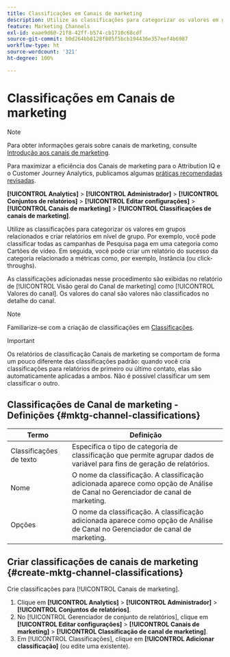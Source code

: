 ```yaml
---
title: Classificações em Canais de marketing
description: Utilize as classificações para categorizar os valores em grupos relacionados e criar relatórios em nível de grupo. Por exemplo, você pode classificar todas as campanhas de Pesquisa paga em uma categoria como Cartões de vídeo. Em seguida, você pode criar um relatório do sucesso da categoria relacionado a métricas como, por exemplo, Instância (ou click-throughs).
feature: Marketing Channels
exl-id: eaae9d60-21f8-42ff-b574-cb1710c68cdf
source-git-commit: b0d264bb8128f805f5bcb194436e357eef4b6987
workflow-type: ht
source-wordcount: '321'
ht-degree: 100%

---
```


# Classificações em Canais de marketing

>[!NOTE]
>
> Para obter informações gerais sobre canais de marketing, consulte [Introdução aos canais de marketing](/help/components/c-marketing-channels/c-getting-started-mchannel.md).
>
> Para maximizar a eficiência dos Canais de marketing para o Attribution IQ e o Customer Journey Analytics, publicamos algumas [práticas recomendadas revisadas](/help/components/c-marketing-channels/mchannel-best-practices.md).

**[!UICONTROL Analytics]** > **[!UICONTROL Administrador]** > **[!UICONTROL Conjuntos de relatórios]** > **[!UICONTROL Editar configurações]** > **[!UICONTROL Canais de marketing]** > **[!UICONTROL Classificações de canais de marketing]**.

Utilize as classificações para categorizar os valores em grupos relacionados e criar relatórios em nível de grupo. Por exemplo, você pode classificar todas as campanhas de Pesquisa paga em uma categoria como Cartões de vídeo. Em seguida, você pode criar um relatório do sucesso da categoria relacionado a métricas como, por exemplo, Instância (ou click-throughs).

As classificações adicionadas nesse procedimento são exibidas no relatório de [!UICONTROL Visão geral do Canal de marketing] como [!UICONTROL Valores do canal]. Os valores do canal são valores não classificados no detalhe do canal.

>[!NOTE]
>
>Familiarize-se com a criação de classificações em [Classificações](/help/components/classifications/c-classifications.md).

>[!IMPORTANT]
>
>Os relatórios de classificação Canais de marketing se comportam de forma um pouco diferente das classificações padrão: quando você cria classificações para relatórios de primeiro ou último contato, elas são automaticamente aplicadas a ambos. Não é possível classificar um sem classificar o outro.

## Classificações de Canal de marketing - Definições {#mktg-channel-classifications}

| Termo | Definição |
|--- |--- |
| Classificações de texto | Especifica o tipo de categoria de classificação que permite agrupar dados de variável para fins de geração de relatórios. |
| Nome | O nome da classificação. A classificação adicionada aparece como opção de Análise de Canal no Gerenciador de canal de marketing. |
| Opções | O nome da classificação. A classificação adicionada aparece como opção de Análise de Canal no Gerenciador de canal de marketing. |

## Criar classificações de canais de marketing {#create-mktg-channel-classifications}

Crie classificações para [!UICONTROL Canais de marketing].

1. Clique em **[!UICONTROL Analytics]** > **[!UICONTROL Administrador]** > **[!UICONTROL Conjuntos de relatórios]**.
1. No [!UICONTROL Gerenciador de conjunto de relatórios], clique em **[!UICONTROL Editar configurações]** > **[!UICONTROL Canais de marketing]** > **[!UICONTROL Classificação de canal de marketing]**.
1. Em [!UICONTROL Classificações], clique em **[!UICONTROL Adicionar classificação]** (ou edite uma existente).
